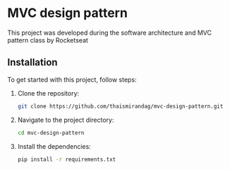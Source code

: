 # MVC design pattern

This project was developed during the software architecture and MVC pattern class by Rocketseat

## Installation
To get started with this project, follow steps:

1. Clone the repository:
    ```bash
    git clone https://github.com/thaismirandag/mvc-design-pattern.git
    ```
2. Navigate to the project directory:
    ```bash
    cd mvc-design-pattern
    ```
3. Install the dependencies:
    ```bash
    pip install -r requirements.txt
    ```
